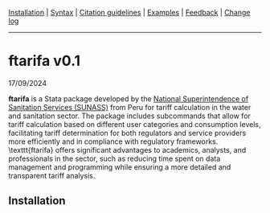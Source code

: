 [Installation](#Installation) | [Syntax](#Syntax) | [Citation guidelines](#Citation-guidelines) | [Examples](#Examples) | [Feedback](#Feedback) | [Change log](#Change-log)

---


# ftarifa v0.1

17/09/2024

**ftarifa** is a Stata package developed by the [National Superintendence of Sanitation Services (SUNASS)](https://www.gob.pe/sunass) from Peru for tariff calculation in the water and sanitation sector. The package includes subcommands that allow for tariff calculation based on different user categories and consumption levels, facilitating tariff determination for both regulators and service providers more efficiently and in compliance with regulatory frameworks. \texttt{ftarifa} offers significant advantages to academics, analysts, and professionals in the sector, such as reducing time spent on data management and programming while ensuring a more detailed and transparent tariff analysis.

## Installation
